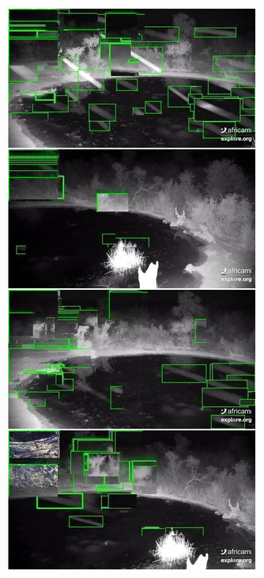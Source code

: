 ![20200717-232010-235015](in/20200717/20200717-232010-235015_0_.jpg)
![20200717-235020-000000](in/20200717/20200717-235020-000000_0_.jpg)
![20200718-000005-003010](in/20200718/20200718-000005-003010_0_.jpg)
![20200718-003015-010020](in/20200718/20200718-003015-010020_0_.jpg)
